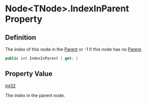 # Node&lt;TNode&gt;.IndexInParent Property
## Definition

The index of this node in the [Parent](MrKWatkins.Ast.Node-1.Parent.md) or -1 if this node has no [Parent](MrKWatkins.Ast.Node-1.Parent.md).

```c#
public int IndexInParent { get; }
```

## Property Value

[Int32](https://learn.microsoft.com/en-gb/dotnet/api/System.Int32)

The index in the parent node.
